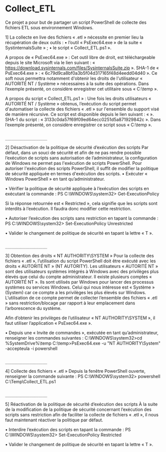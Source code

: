 # Collect_ETL
Ce projet a pour but de partager un script PowerShell de collecte des fichiers ETL sous environnement Windows.

1] La collecte en live des fichiers « .etl » nécessite en premier lieu la récupération de deux outils :
•	l’outil « PsExec64.exe » de la suite « SystinternalsSuite » ;
•	le script « Collect_ETL.ps1 ».

A propos de « PsExec64.exe » :
Cet outil libre de droit, est téléchargeable depuis le site Microsoft via le lien suivant : « https://download.sysinternals.com/files/SysinternalsSuite.zip ».
SHA-1 de « PsExec64.exe » : « 6c79d9ca8bf0a3b5f04d317165f48d4eedd04d40 ».
Ce soft nous permettra notamment d'obtenir les droits de l'utilisateur « AUTORITÉ NT / Système » nécessaires à la suite des opérations.
Dans l’exemple présenté, on considère enregistrer cet utilitaire sous « C:\temp ».

A propos du script « Collect_ETL.ps1 » :
Une fois les droits utilisateurs « AUTORITÉ NT / Système » obtenus, l’exécution du script permet d'automatiser la collecte des fichiers « .etl » sur l'ensemble du support visé de manière récursive.
Ce script est disponible depuis le lien suivant : « ».
SHA-1 du script : « 3133c0da57f69f09ed64ecc0251d5a871929842c ».
Dans l’exemple présenté, on considère enregistrer ce script sous « C:\temp ».

                                                            ___________________
                                                            

2] Désactivation de la politique de sécurité d’exécution des scripts
Par défaut, dans un souci de sécurité et afin de ne pas rendre possible l’exécution de scripts sans autorisation de l’administrateur, la configuration de Windows ne permet pas l'exécution de scripts PowerShell.
Pour autoriser l'exécution des scripts PowerShell, il suffit de modifier la politique de sécurité appliquée en termes d'exécution des scripts.
•	Exécuter « Windows PowerShell » en tant qu’administrateur.

•	Vérifier la politique de sécurité appliquée à l’exécution des scripts en exécutant la commande :
PS C:\WINDOWS\system32> Get-ExecutionPolicy

Si la réponse retournée est « Restricted », cela signifie que les scripts sont interdits à l’exécution. Il faudra donc modifier cette restriction.

•	Autoriser l’exécution des scripts sans restriction en tapant la commande :
PS C:\WINDOWS\system32> Set-ExecutionPolicy Unrestricted

•	Valider le changement de politique de sécurité en tapant la lettre « T ».

                                                            ___________________
                                                            

3] Obtention des droits « NT AUTHORITY\SYSTEM »
Pour la collecte des fichiers « .etl », l’utilisation du script PowerShell doit être exécuté avec les droits « AUTORITÉ NT » (NT AUTORITY). Les utilisateurs « AUTORITÉ NT » sont des utilisateurs systèmes intégrés à Windows avec des privilèges plus élevés que celui du compte administrateur. Il existe plusieurs comptes « AUTORITÉ NT ». Ils sont utilisés par Windows pour lancer des processus systèmes ou services Windows. Celui qui nous intéresse est « Système » (System) car ce compte a les privilèges les plus élevés sur Windows. L’utilisation de ce compte permet de collecter l’ensemble des fichiers « .etl » sans restriction/blocage par rapport à leur emplacement dans l’arborescence du système.

Afin d’obtenir les privilèges de l’utilisateur « NT AUTHORITY\SYSTEM », il faut utiliser l’application « PsExec64.exe ».

•	Depuis une « Invite de commandes », exécutée en tant qu’administrateur, renseigner les commandes suivantes :
C:\WINDOWS\system32>cd %SystemDrive%\temp
C:\temp>PsExec64.exe -u "NT AUTHORITY\System" -accepteula -i powershell

                                                            ___________________
                                                            

4] Collecte des fichiers « .etl »
Depuis la fenêtre PowerShell ouverte, renseigner la commande suivante :
PS C:\WINDOWS\system32> powershell C:\Temp\Collect_ETL.ps1

                                                            ___________________
                                                            

5] Réactivation de la politique de sécurité d’exécution des scripts
À la suite de la modification de la politique de sécurité concernant l’exécution des scripts sans restriction afin de faciliter la collecte de fichiers « .etl », il nous faut maintenant réactiver la politique par défaut.

•	Interdire l’exécution des scripts en tapant la commande :
PS C:\WINDOWS\system32> Set-ExecutionPolicy Restricted

•	Valider le changement de politique de sécurité en tapant la lettre « T ».


